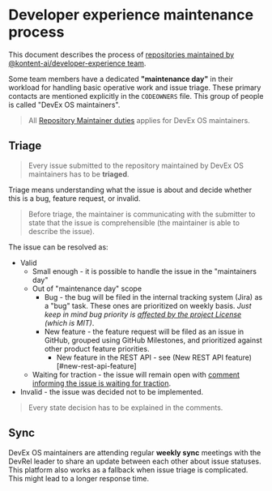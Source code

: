 # Developer experience maintenance process

This document describes the process of [repositories maintained by @kontent-ai/developer-experience team](https://github.com/search?q=org%3AKentico+%22%40Kentico%2Fdeveloper-experience%22&type=code).

Some team members have a dedicated **"maintenance day"** in their workload for handling basic operative work and issue triage. These primary contacts are mentioned explicitly in the `CODEOWNERS` file. This group of people is called "DevEx OS maintainers". 

> All [Repository Maintainer duties](./Duties-of-a-Repository-Maintainer.md) applies for DevEx OS maintainers.

## Triage

> Every issue submitted to the repository maintained by DevEx OS maintainers has to be **triaged**. 

Triage means understanding what the issue is about and decide whether this is a bug, feature request, or invalid. 

> Before triage, the maintainer is communicating with the submitter to state that the issue is comprehensible (the maintainer is able to describe the issue).

<We might use labels for triage>

The issue can be resolved as:
* Valid
  * Small enough - it is possible to handle the issue in the "maintainers day"
  * Out of "maintenance day" scope
    * Bug - the bug will be filed in the internal tracking system (Jira) as a "bug" task. These ones are prioritized on weekly basis. *Just keep in mind bug priority is [affected by the project License](https://github.com/kontent-ai/repo-template/blob/master/CONTRIBUTING.md#where-to-get-support) (which is MIT)*.
    * New feature - the feature request will be filed as an issue in GitHub, grouped using GitHub Milestones, and prioritized against other product feature priorities.
      * New feature in the REST API - see (New REST API feature)[#new-rest-api-feature]
  * Waiting for traction - the issue will remain open with [comment informing the issue is waiting for traction](https://github.com/kontent-ai/kontent-management-sdk-net/issues/50#issuecomment-770888281).
* Invalid - the issue was decided not to be implemented.

> Every state decision has to be explained in the comments.

## Sync

DevEx OS maintainers are attending regular **weekly sync** meetings with the DevRel leader to share an update between each other about issue statuses. This platform also works as a fallback when issue triage is complicated. This might lead to a longer response time.



